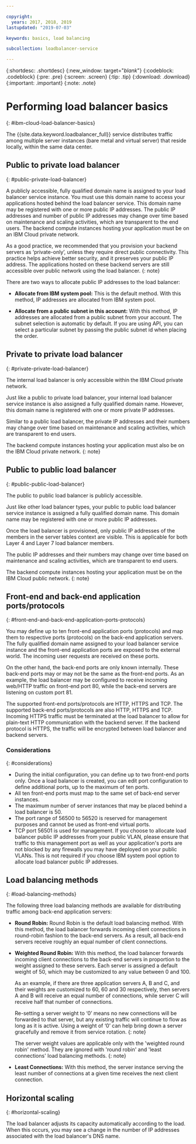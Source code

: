 ```yaml
---

copyright:
  years: 2017, 2018, 2019
lastupdated: "2019-07-03"

keywords: basics, load balancing

subcollection: loadbalancer-service

---
```


{:shortdesc: .shortdesc}
{:new_window: target="_blank_"}
{:codeblock: .codeblock}
{:pre: .pre}
{:screen: .screen}
{:tip: .tip}
{:download: .download}
{:important: .important}
{:note: .note}

# Performing load balancer basics
{: #ibm-cloud-load-balancer-basics}

The {{site.data.keyword.loadbalancer_full}} service distributes traffic among multiple server instances (bare metal and virtual server) that reside locally, within the same data center.

## Public to private load balancer
{: #public-private-load-balancer}

A publicly accessible, fully qualified domain name is assigned to your load balancer service instance. You must use this domain name to access your applications hosted behind the load balancer service. This domain name may be registered with one or more public IP addresses. The public IP addresses and number of public IP addresses may change over time based on maintenance and scaling activities, which are transparent to the end users. The backend compute instances hosting your application must be on an IBM Cloud private network.

As a good practice, we recommended that you provision your backend servers as ‘private-only’, unless they require direct public connectivity. This practice helps achieve better security, and it preserves your public IP address. The applications hosted on these backend servers are still accessible over public network using the load balancer.
{: note}  

There are two ways to allocate public IP addresses to the load balancer:

* **Allocate from IBM system pool:** This is the default method. With this method, IP addresses are allocated from IBM system pool.

* **Allocate from a public subnet in this account:** With this method, IP addresses are allocated from a public subnet from your account. The subnet selection is automatic by default. If you are using API, you can select a particular subnet by passing the public subnet id when placing the order.

## Private to private load balancer
{: #private-private-load-balancer}

The internal load balancer is only accessible within the IBM Cloud private network.

Just like a public to private load balancer, your internal load balancer service instance is also assigned a fully qualified domain name. However, this domain name is registered with one or more private IP addresses.

Similar to a public load balancer, the private IP addresses and their numbers may change over time based on maintenance and scaling activities, which are transparent to end users.

The backend compute instances hosting your application must also be on the IBM Cloud private network.
{: note}

## Public to public load balancer
{: #public-public-load-balancer}

The public to public load balancer is publicly accessible.

Just like other load balancer types, your public to public load balancer service instance is assigned a fully qualified domain name. This domain name may be registered with one or more public IP addresses.

Once the load balancer is provisioned, only public IP addresses of the members in the server tables context are visible. This is applicable for both Layer 4 and Layer 7 load balancer members.

The public IP addresses and their numbers may change over time based on maintenance and scaling activities, which are transparent to end users.

The backend compute instances hosting your application must be on the IBM Cloud public network.
{: note}

## Front-end and back-end application ports/protocols
{: #front-end-and-back-end-application-ports-protocols}

You may define up to ten front-end application ports (protocols) and map them to respective ports (protocols) on the back-end application servers. The fully qualified domain name assigned to your load balancer service instance and the front-end application ports are exposed to the external world. The incoming user requests are received on these ports.

On the other hand, the back-end ports are only known internally. These back-end ports may or may not be the same as the front-end ports. As an example, the load balancer may be configured to receive incoming web/HTTP traffic on front-end port 80, while the back-end servers are listening on custom port 81.

The supported front-end ports/protocols are HTTP, HTTPS and TCP. The supported back-end ports/protocols are also HTTP, HTTPS and TCP. Incoming HTTPS traffic must be terminated at the load balancer to allow for plain-text HTTP communication with the backend server. If the backend protocol is HTTPS, the traffic will be encrypted between load balancer and backend servers.

### Considerations
{: #considerations}

* During the initial configuration, you can define up to two front-end ports only. Once a load balancer is created, you can edit port configuration to define additional ports, up to the maximum of ten ports.
* All ten front-end ports must map to the same set of back-end server instances.
* The maximum number of server instances that may be placed behind a load balancer is 50.
* The port range of 56500 to 56520 is reserved for management purposes and cannot be used as front-end virtual ports.
* TCP port 56501 is used for management. If you choose to allocate load balancer public IP addresses from your public VLAN, please ensure that traffic to this management port as well as your application's ports are not blocked by any firewalls you may have deployed on your public VLANs. This is not required if you choose IBM system pool option to allocate load balancer public IP addresses.

## Load balancing methods
{: #load-balancing-methods}

The following three load balancing methods are available for distributing traffic among back-end application servers:

* **Round Robin:** Round Robin is the default load balancing method. With this method, the load balancer forwards incoming client connections in round-robin fashion to the back-end servers. As a result, all back-end servers receive roughly an equal number of client connections.

* **Weighted Round Robin:** With this method, the load balancer forwards incoming client connections to the back-end servers in proportion to the weight assigned to these servers. Each server is assigned a default weight of 50, which may be customized to any value between 0 and 100.

	As an example, if there are three application servers A, B and C, and their weights are customized to 60, 60 and 30 respectively, then servers A and B will receive an equal number of connections, while server C will receive half that number of connections.

	Re-setting a server weight to ‘0’ means no new connections will be forwarded to that server, but any existing traffic will continue to flow as long as it is active. Using a weight of ‘0’ can help bring down a server gracefully and remove it from service rotation.
	{: note}

	The server weight values are applicable only with the 'weighted round robin' method. They are ignored with 'round robin' and 'least connections' load balancing methods.
	{: note}

* **Least Connections:** With this method, the server instance serving the least number of connections at a given time receives the next client connection.

## Horizontal scaling
{: #horizontal-scaling}

The load balancer adjusts its capacity automatically according to the load. When this occurs, you may see a change in the number of IP addresses associated with the load balancer's DNS name.
